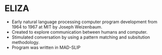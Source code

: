 # ELIZA

- Early  natural language processing computer program development from 1964 to 1967 at MIT by Joseph Weizenbaum.
- Created to explore communication between humans and computer.
- Stimulated conversation by using a pattern matching and subsitution methodology.
- Program was written in MAD-SLIP